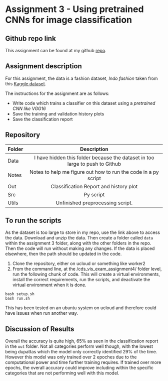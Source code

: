 
# Assignment 3 - Using pretrained CNNs for image classification

## Github repo link 

This assignment can be found at my github [repo](https://github.com/ameerwald/cds_vis_exam_assignment3).

## Assignment description 

For this assignment, the data is a fashion dataset, *Indo fashion* taken from this [Kaggle dataset](https://www.kaggle.com/datasets/validmodel/indo-fashion-dataset). 

The instructions for the assignment are as follows:

- Write code which trains a classifier on this dataset using a *pretrained CNN like VGG16*
- Save the training and validation history plots
- Save the classification report


## Repository 

| Folder         | Description          
| ------------- |:-------------:
| Data      | I have hidden this folder because the dataset in too large to push to Github 
| Notes  | Notes to help me figure out how to run the code in a py script 
| Out  | Classification Report and history plot  
| Src  | Py script  
| Utils  | Unfinished preprocessing script.



## To run the scripts 
As the dataset is too large to store in my repo, use the link above to access the data. Download and unzip the data. Then create a folder called  ```data``` within the assignment 3 folder, along with the other folders in the repo. Then the code will run without making any changes. If the data is placed elsewhere, then the path should be updated in the code.

1. Clone the repository, either on ucloud or something like worker2
2. From the command line, at the /cds_vis_exam_assignment4/ folder level, run the following chunk of code. This will create a virtual environments, install the correct requirements, run the scripts, and deactivate the virtual environment when it is done. 

``` 
bash setup.sh
bash run.sh
```

This has been tested on an ubuntu system on ucloud and therefore could have issues when run another way.

## Discussion of Results 
Overall the accuracy is quite high, 65% as seen in the classification report in the ```out``` folder. Not all categories perform well though, with the lowest being dupattas which the model only correctly identified 29% of the time. However this model was only trained over 2 epoches due to the computational power and time further training requires. If trained over more epochs, the overall accurary could improve including within the specific categories that are not performing well with this model. 
